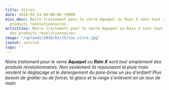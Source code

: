 ```yaml
---
title: Vitres
date: 2018-02-24 00:00:00 +0000
mini_desc: Notre traitement pour le verre Aquapel ou Rain X sont tout simplement des
  produits révolutionnaires.
activities: Notre traitement pour le verre Aquapel ou Rain X sont tout simplement
  des produits révolutionnaires.
image: "/uploads/2018/02/25/lav_vitre.jpg"
layout: service
logo: ''
---
```

_Notre traitement pour le verre **Aquapel** ou **Rain X** sont tout simplement des produits révolutionnaires. Non seulement ils repoussent la pluie mais rendent le déglaçage et le déneigement du pare-brise un jeu d'enfant! Plus besoin de gratter ou de forcer, la glace et la neige s'enlèvent en un tour de main._